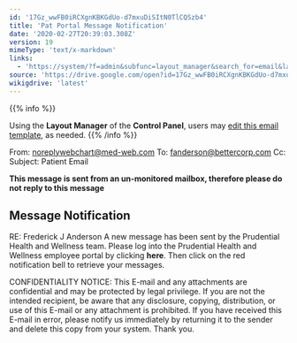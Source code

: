 ```yaml
---
id: '17Gz_wwFB0iRCXgnKBKGdUo-d7mxuDiSItN0TlCQSzb4'
title: 'Pat Portal Message Notification'
date: '2020-02-27T20:39:03.308Z'
version: 19
mimeType: 'text/x-markdown'
links:
  - 'https://system/?f=admin&subfunc=layout_manager&search_for=email&layout_search=Go&lv_layout_manager_limit=0&opp=edit&doc_type&old_module=Email&old_name=Pat+Portal+Message+Notifcation&active=0'
source: 'https://drive.google.com/open?id=17Gz_wwFB0iRCXgnKBKGdUo-d7mxuDiSItN0TlCQSzb4'
wikigdrive: 'latest'
---
```





{{% info %}}

Using the **Layout Manager** of the **Control Panel**, users may [edit this email template](https://system/?f=admin&subfunc=layout_manager&search_for=email&layout_search=Go&lv_layout_manager_limit=0&opp=edit&doc_type&old_module=Email&old_name=Pat+Portal+Message+Notifcation&active=0), as needed.
{{% /info %}}



From: noreplywebchart@med-web.com
To: fanderson@bettercorp.com
Cc:
Subject: Patient Email

****This message is sent from an un-monitored mailbox, therefore please do not reply to this message****

## **Message Notification**


RE: Frederick J Anderson
A new message has been sent by the Prudential Health and Wellness team. Please log into the Prudential Health and Wellness employee portal by clicking **here**. Then click on the red notification bell to retrieve your messages.

CONFIDENTIALITY NOTICE: This E-mail and any attachments are confidential and may be protected by legal privilege. If you are not the intended recipient, be aware that any disclosure, copying, distribution, or use of this E-mail or any attachment is prohibited. If you have received this E-mail in error, please notify us immediately by returning it to the sender and delete this copy from your system. Thank you.

